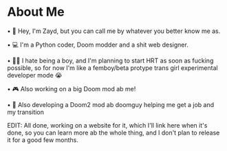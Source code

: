 # About Me

• 👋 Hey, I'm Zayd, but you can call me by whatever you better know me as.

• 💻 I'm a Python coder, Doom modder and a shit web designer.

• 🏳️‍⚧ I hate being a boy, and I'm planning to start HRT as soon as fucking possible, so for now I'm like a femboy/beta protype trans girl experimental developer mode :sob:

• 🎮 Also working on a big Doom mod ab me!

• 👾 Also developing a Doom2 mod ab doomguy helping me get a job and my transition

EDIT: All done, working on a website for it, which I'll link here when it's done, so you can learn more ab the whole thing, and I don't plan to release it for a good few months.

